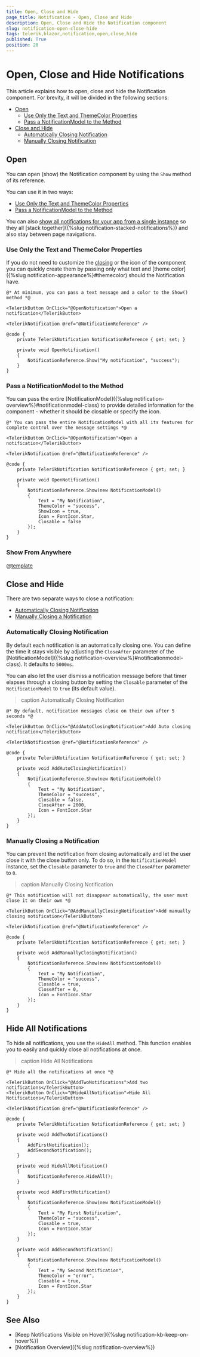 ```yaml
---
title: Open, Close and Hide
page_title: Notification - Open, Close and Hide
description: Open, Close and Hide the Notification component
slug: notification-open-close-hide
tags: telerik,blazor,notification,open,close,hide
published: True
position: 20
---
```


# Open, Close and Hide Notifications


This article explains how to open, close and hide the Notification component. For brevity, it will be divided in the following sections:

* [Open](#open)
    * [Use Only the Text and ThemeColor Properties](#use-only-the-text-and-themecolor-properties)
    * [Pass a NotificationModel to the Method](#pass-a-notificationmodel-to-the-method)
* [Close and Hide](#close-and-hide)
    * [Automatically Closing Notification](#automatically-closing-notification)
    * [Manually Closing Notification](#manually-closing-notification)

## Open

You can open (show) the Notification component by using the `Show` method of its reference.

You can use it in two ways:

* [Use Only the Text and ThemeColor Properties](#use-only-the-text-and-themecolor-properties)
* [Pass a NotificationModel to the Method](#pass-a-notificationmodel-to-the-method)

You can also [show all notifications for your app from a single instance](#show-from-anywhere) so they all [stack together]({%slug notification-stacked-notifications%}) and also stay between page navigations.

### Use Only the Text and ThemeColor Properties

If you do not need to customize the [closing](#close-and-hide) or the icon of the component you can quickly create them by passing only what text and [theme color]({%slug notification-appearance%}#themecolor) should the Notification have.

````CSHTML
@* At minimum, you can pass a text message and a color to the Show() method *@

<TelerikButton OnClick="@OpenNotification">Open a notification</TelerikButton>

<TelerikNotification @ref="@NotificationReference" />

@code {
    private TelerikNotification NotificationReference { get; set; }

    private void OpenNotification()
    {
        NotificationReference.Show("My notification", "success");
    }
}
````

### Pass a NotificationModel to the Method

You can pass the entire [NotificationModel]({%slug notification-overview%}#notificationmodel-class) to provide detailed information for the component - whether it should be closable or specify the icon. 

````CSHTML
@* You can pass the entire NotificationModel with all its features for complete control over the message settings *@

<TelerikButton OnClick="@OpenNotification">Open a notification</TelerikButton>

<TelerikNotification @ref="@NotificationReference" />

@code {
    private TelerikNotification NotificationReference { get; set; }

    private void OpenNotification()
    {
        NotificationReference.Show(new NotificationModel()
        {
            Text = "My Notification",
            ThemeColor = "success",
            ShowIcon = true,
            Icon = FontIcon.Star,
            Closable = false
        });
    }
}
````

### Show From Anywhere

@[template](/_contentTemplates/notification/templates.md#one-instance-per-app-link)

## Close and Hide

There are two separate ways to close a notification:

* [Automatically Closing Notification](#automatically-closing-notification)
* [Manually Closing a Notification](#manually-closing-a-notification)

### Automatically Closing Notification

By default each notification is an automatically closing one. You can define the time it stays visible by adjusting the `CloseAfter` parameter of the [NotificationModel]({%slug notification-overview%}#notificationmodel-class). It defaults to `5000ms`.

You can also let the user dismiss a notification message before that timer elapses through a closing button by setting the `Closable` parameter of the `NotificationModel` to `true` (its default value).

>caption Automatically Closing Notification

````CSHTML
@* By default, notification messages close on their own after 5 seconds *@

<TelerikButton OnClick="@AddAutoClosingNotification">Add Auto closing notification</TelerikButton>

<TelerikNotification @ref="@NotificationReference" />

@code {
    private TelerikNotification NotificationReference { get; set; }

    private void AddAutoClosingNotification()
    {
        NotificationReference.Show(new NotificationModel()
        {
            Text = "My Notification",
            ThemeColor = "success",
            Closable = false,
            CloseAfter = 2000,
            Icon = FontIcon.Star
        });
    }
}
````

### Manually Closing a Notification

You can prevent the notification from closing automatically and let the user close it with the close button only. To do so, in the `NotificationModel` instance, set the `Closable` parameter to `true` and the `CloseAfter` parameter to `0`.

>caption Manually Closing Notification

````CSHTML
@* This notification will not disappear automatically, the user must close it on their own *@

<TelerikButton OnClick="@AddManuallyClosingNotification">Add manually closing notification</TelerikButton>

<TelerikNotification @ref="@NotificationReference" />

@code {
    private TelerikNotification NotificationReference { get; set; }

    private void AddManuallyClosingNotification()
    {
        NotificationReference.Show(new NotificationModel()
        {
            Text = "My Notification",
            ThemeColor = "success",
            Closable = true,
            CloseAfter = 0,
            Icon = FontIcon.Star
        });
    }
}
````

## Hide All Notifications

To hide all notifications, you use the `HideAll` method. This function enables you to easily and quickly close all notifications at once.

>caption Hide All Notifications

````CSHTML
@* Hide all the notifications at once *@

<TelerikButton OnClick="@AddTwoNotifications">Add two notifications</TelerikButton>
<TelerikButton OnClick="@HideAllNotification">Hide All Notifications</TelerikButton>

<TelerikNotification @ref="@NotificationReference" />

@code {
    private TelerikNotification NotificationReference { get; set; }

    private void AddTwoNotifications()
    {
        AddFirstNotification();
        AddSecondNotification();
    }

    private void HideAllNotification()
    {
        NotificationReference.HideAll();
    }

    private void AddFirstNotification()
    {
        NotificationReference.Show(new NotificationModel()
        {
            Text = "My First Notification",
            ThemeColor = "success",
            Closable = true,
            Icon = FontIcon.Star
        });
    }

    private void AddSecondNotification()
    {
        NotificationReference.Show(new NotificationModel()
        {
            Text = "My Second Notification",
            ThemeColor = "error",
            Closable = true,
            Icon = FontIcon.Star
        });
    }
}
````

## See Also

* [Keep Notifications Visible on Hover]({%slug notification-kb-keep-on-hover%})
* [Notification Overview]({%slug notification-overview%})
